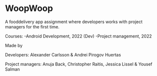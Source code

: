 # WoopWoop
A fooddelivery app assignment where developers works with project managers for the first time. 

Courses:
-Android Development, 2022 (Dev)
-Project management, 2022 


Made by

Developers: Alexander Carlsson & Andrei Pirogov Huertas

Project managers: Anuja Back, Christopher Raitis, Jessica Lissel & Yousef Salman
        
